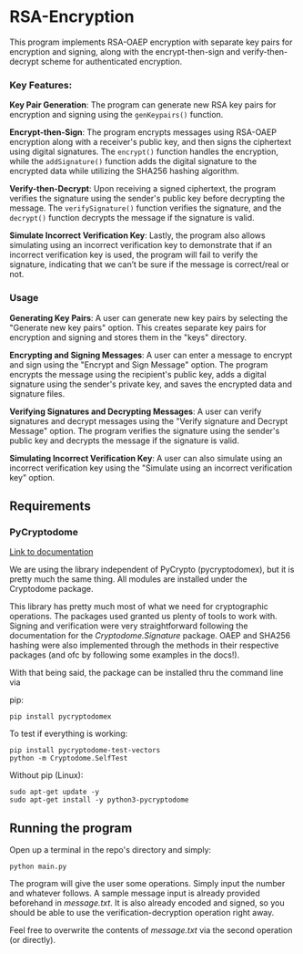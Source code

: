 # RSA-Encryption

This program implements RSA-OAEP encryption with separate key pairs for encryption and signing, along with the encrypt-then-sign and verify-then-decrypt scheme for authenticated encryption. 

### Key Features:

**Key Pair Generation**: The program can generate new RSA key pairs for encryption and signing using the `genKeypairs()` function.

**Encrypt-then-Sign**: The program encrypts messages using RSA-OAEP encryption along with a receiver's public key, and then signs the ciphertext using digital signatures. The `encrypt()` function handles the encryption, while the `addSignature()` function adds the digital signature to the encrypted data while utilizing the SHA256 hashing algorithm. 

**Verify-then-Decrypt**: Upon receiving a signed ciphertext, the program verifies the signature using the sender's public key before decrypting the message. The `verifySignature()` function verifies the signature, and the `decrypt()` function decrypts the message if the signature is valid.

**Simulate Incorrect Verification Key**: Lastly, the program also allows simulating using an incorrect verification key to demonstrate that if an incorrect verification key is used, the program will fail to verify the signature, indicating that we can’t be sure if the message is correct/real or not.

### Usage

**Generating Key Pairs**: A user can generate new key pairs by selecting the "Generate new key pairs" option. This creates separate key pairs for encryption and signing and stores them in the "keys" directory.

**Encrypting and Signing Messages**: A user can enter a message to encrypt and sign using the "Encrypt and Sign Message" option. The program encrypts the message using the recipient's public key, adds a digital signature using the sender's private key, and saves the encrypted data and signature files.

**Verifying Signatures and Decrypting Messages**: A user can verify signatures and decrypt messages using the "Verify signature and Decrypt Message" option. The program verifies the signature using the sender's public key and decrypts the message if the signature is valid.

**Simulating Incorrect Verification Key**: A user can also simulate using an incorrect verification key using the "Simulate using an incorrect verification key" option.

## Requirements

### PyCryptodome
[Link to documentation](https://pycryptodome.readthedocs.io/en/latest/src/introduction.html)

We are using the library independent of PyCrypto (pycryptodomex), but it is pretty much the same thing. All modules are installed under the Cryptodome package. 

This library has pretty much most of what we need for cryptographic operations. The packages used granted us plenty of tools to work with. Signing and verification were very straightforward following the documentation for the *Cryptodome.Signature* package. OAEP and SHA256 hashing were also implemented through the methods in their respective packages (and ofc by following some examples in the docs!). 

With that being said, the package can be installed thru the command line via

pip:
```
pip install pycryptodomex
```

To test if everything is working:
```
pip install pycryptodome-test-vectors
python -m Cryptodome.SelfTest
```

Without pip (Linux):
```
sudo apt-get update -y
sudo apt-get install -y python3-pycryptodome
```

## Running the program

Open up a terminal in the repo's directory and simply:
```
python main.py
```

The program will give the user some operations. Simply input the number and whatever follows. A sample message input is already provided beforehand in *message.txt*. It is also already encoded and signed, so you should be able to use the verification-decryption operation right away.

Feel free to overwrite the contents of *message.txt* via the second operation (or directly). 